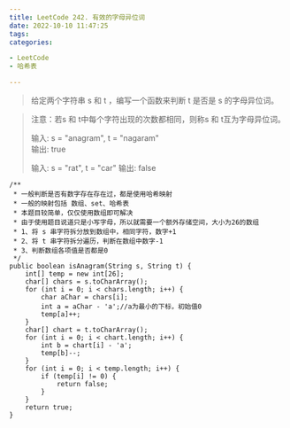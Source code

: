 ```yaml
---
title: LeetCode 242. 有效的字母异位词
date: 2022-10-10 11:47:25
tags:
categories:

- LeetCode
- 哈希表

---
```


>
> 给定两个字符串 s 和 t ，编写一个函数来判断 t 是否是 s 的字母异位词。
>
<!--more-->
> 注意：若s 和 t中每个字符出现的次数都相同，则称s 和 t互为字母异位词。
>
> 输入: s = "anagram", t = "nagaram"  
> 输出: true
>
> 输入: s = "rat", t = "car"
> 输出: false
>

```
/**
 * 一般判断是否有数字存在存在过，都是使用哈希映射
 * 一般的映射包括 数组、set、哈希表
 * 本题目较简单，仅仅使用数组即可解决
 * 由于使用题目说道只是小写字母，所以就需要一个额外存储空间，大小为26的数组
 * 1、将 s 串字符拆分放到数组中，相同字符，数字+1
 * 2、将 t 串字符拆分遍历，判断在数组中数字-1
 * 3、判断数组各项值是否都是0
 */
public boolean isAnagram(String s, String t) {
    int[] temp = new int[26];
    char[] chars = s.toCharArray();
    for (int i = 0; i < chars.length; i++) {
        char aChar = chars[i];
        int a = aChar - 'a';//a为最小的下标，初始值0
        temp[a]++;
    }
    char[] chart = t.toCharArray();
    for (int i = 0; i < chart.length; i++) {
        int b = chart[i] - 'a';
        temp[b]--;
    }
    for (int i = 0; i < temp.length; i++) {
        if (temp[i] != 0) {
            return false;
        }
    }
    return true;
}

```